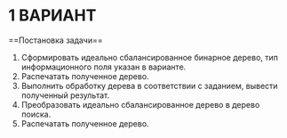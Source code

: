 # 1 ВАРИАНТ
==Постановка задачи==
1. Сформировать идеально сбалансированное бинарное дерево, тип информационного поля указан в варианте.
2. Распечатать полученное дерево.
3. Выполнить обработку дерева в соответствии с заданием, вывести полученный результат.
4. Преобразовать идеально сбалансированное дерево в дерево поиска.
5. Распечатать полученное дерево.

